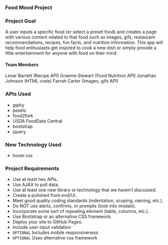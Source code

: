 ### Food Mood Project

### Project Goal
A user inputs a specific food (or select a preset food) and creates a page with various content related to that food such as images, gifs, restaurant recommendations, recipes, fun facts, and nutrition information.  This app will help food enthusiasts get inspired to cook a new dish or simply provide a little entertainment for anyone with food on their mind.

#### Team Members
Levar Barrett (Recipe API)
Graeme Stewart (Food Nutrition API)
Jonathan Johnson (HTML code)
Farrah Carter (Images, gifs API)

### APIs Used
* giphy
* pexels
* food2fork
* USDA FoodData Central
* bootstrap
* jquery

### New Technology Used
* hover.css

### Project Requirements
* Use at least two APIs.
* Use AJAX to pull data.
* Use at least one new library or technology that we haven’t discussed.
* Create a polished front end/UI .
* Meet good quality coding standards (indentation, scoping, naming, etc.).
* Do NOT use alerts, confirms, or prompts (look into modals).
* Incorporate some sort of repeating element (table, columns, etc.).
* Use Bootstrap or an alternative CSS framework.
* Deploy your site to GitHub Pages.
* Include user input validation
* `OPTIONAL` Includes mobile responsiveness
* `OPTIONAL` Uses alternative css framework
